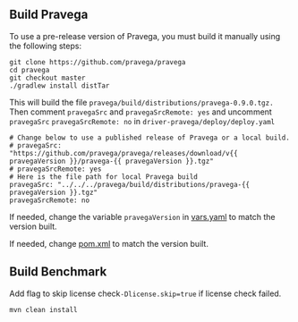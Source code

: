 ## Build Pravega

To use a pre-release version of Pravega, you must build it manually using the following steps:

```
git clone https://github.com/pravega/pravega
cd pravega
git checkout master
./gradlew install distTar
```

This will build the file `pravega/build/distributions/pravega-0.9.0.tgz.`
Then comment `pravegaSrc` and `pravegaSrcRemote: yes` and uncomment `pravegaSrc` `pravegaSrcRemote: no`
in `driver-pravega/deploy/deploy.yaml`

```
# Change below to use a published release of Pravega or a local build.
# pravegaSrc: "https://github.com/pravega/pravega/releases/download/v{{ pravegaVersion }}/pravega-{{ pravegaVersion }}.tgz"
# pravegaSrcRemote: yes
# Here is the file path for local Pravega build
pravegaSrc: "../../../pravega/build/distributions/pravega-{{ pravegaVersion }}.tgz"
pravegaSrcRemote: no
```

If needed, change the variable `pravegaVersion` in [vars.yaml](../deploy/vars.yaml) to match the version built.

If needed, change [pom.xml](../pom.xml) to match the version built.

## Build Benchmark

Add flag to skip license check`-Dlicense.skip=true` if license check failed.

```
mvn clean install
```

